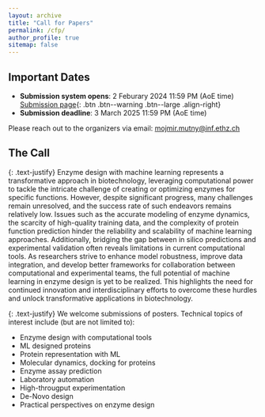 ```yaml
---
layout: archive
title: "Call for Papers"
permalink: /cfp/
author_profile: true
sitemap: false
---
```


Important Dates
----------------
* **Submission system opens**: 2 Feburary 2024 11:59 PM (AoE time)  [Submission page](TBA){: .btn .btn--warning .btn--large .align-right}
* **Submission deadline**: 3 March 2025 11:59 PM (AoE time)

Please reach out to the organizers via email: mojmir.mutny@inf.ethz.ch

The Call
---------

{: .text-justify}
Enzyme design with machine learning represents a transformative approach in biotechnology, leveraging computational power to tackle the intricate challenge of creating or optimizing enzymes for specific functions. However, despite significant progress, many challenges remain unresolved, and the success rate of such endeavors remains relatively low. Issues such as the accurate modeling of enzyme dynamics, the scarcity of high-quality training data, and the complexity of protein function prediction hinder the reliability and scalability of machine learning approaches. Additionally, bridging the gap between in silico predictions and experimental validation often reveals limitations in current computational tools. As researchers strive to enhance model robustness, improve data integration, and develop better frameworks for collaboration between computational and experimental teams, the full potential of machine learning in enzyme design is yet to be realized. This highlights the need for continued innovation and interdisciplinary efforts to overcome these hurdles and unlock transformative applications in biotechnology.

{: .text-justify}
We welcome submissions of posters. Technical topics of interest include (but are not limited to):
- Enzyme design with computational tools
- ML designed proteins
- Protein representation with ML
- Molecular dynamics, docking for proteins
- Enzyme assay prediction
- Laboratory automation
- High-througput experimentation 
- De-Novo design
- Practical perspectives on enzyme design 